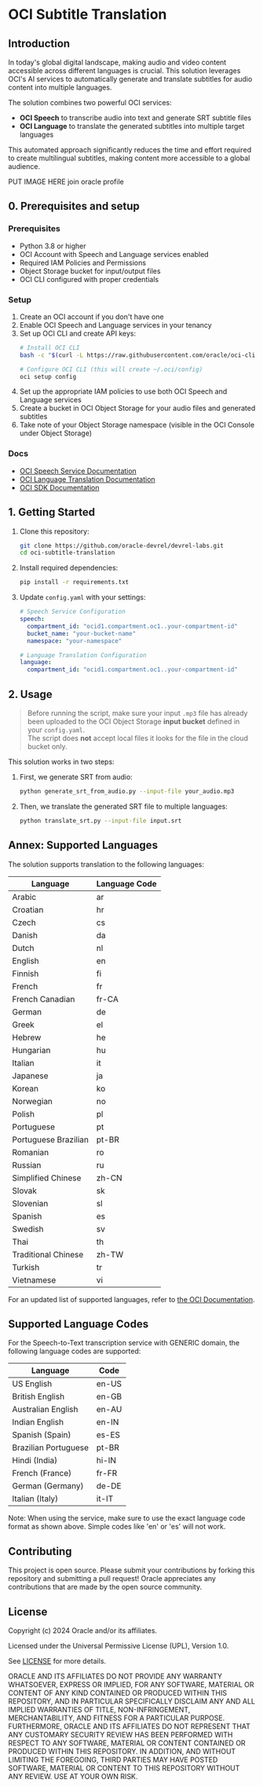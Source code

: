 # OCI Subtitle Translation

## Introduction

In today's global digital landscape, making audio and video content accessible across different languages is crucial. This solution leverages OCI's AI services to automatically generate and translate subtitles for audio content into multiple languages.

The solution combines two powerful OCI services:
- **OCI Speech** to transcribe audio into text and generate SRT subtitle files
- **OCI Language** to translate the generated subtitles into multiple target languages

This automated approach significantly reduces the time and effort required to create multilingual subtitles, making content more accessible to a global audience.

PUT IMAGE HERE
join oracle profile
## 0. Prerequisites and setup

### Prerequisites

- Python 3.8 or higher
- OCI Account with Speech and Language services enabled
- Required IAM Policies and Permissions
- Object Storage bucket for input/output files
- OCI CLI configured with proper credentials

### Setup

1. Create an OCI account if you don't have one
2. Enable OCI Speech and Language services in your tenancy
3. Set up OCI CLI and create API keys:
   ```bash
   # Install OCI CLI
   bash -c "$(curl -L https://raw.githubusercontent.com/oracle/oci-cli/master/scripts/install/install.sh)"
   
   # Configure OCI CLI (this will create ~/.oci/config)
   oci setup config
   ```
4. Set up the appropriate IAM policies to use both OCI Speech and Language services
5. Create a bucket in OCI Object Storage for your audio files and generated subtitles
6. Take note of your Object Storage namespace (visible in the OCI Console under Object Storage)

### Docs

- [OCI Speech Service Documentation](https://docs.oracle.com/en-us/iaas/api/#/en/speech/20220101)
- [OCI Language Translation Documentation](https://docs.oracle.com/en-us/iaas/language)
- [OCI SDK Documentation](https://docs.oracle.com/en-us/iaas/Content/API/Concepts/sdkconfig.htm)

## 1. Getting Started

1. Clone this repository:
   ```bash
   git clone https://github.com/oracle-devrel/devrel-labs.git
   cd oci-subtitle-translation
   ```

2. Install required dependencies:
   ```bash
   pip install -r requirements.txt
   ```

3. Update `config.yaml` with your settings:
   ```yaml
   # Speech Service Configuration
   speech:
     compartment_id: "ocid1.compartment.oc1..your-compartment-id"
     bucket_name: "your-bucket-name"
     namespace: "your-namespace"

   # Language Translation Configuration
   language:
     compartment_id: "ocid1.compartment.oc1..your-compartment-id"
   ```

## 2. Usage

> Before running the script, make sure your input `.mp3` file has already been uploaded to the OCI Object Storage **input bucket** defined in your `config.yaml`.  
> The script does **not** accept local files it looks for the file in the cloud bucket only.

This solution works in two steps:

1. First, we generate SRT from audio:

   ```bash
   python generate_srt_from_audio.py --input-file your_audio.mp3
   ```

2. Then, we translate the generated SRT file to multiple languages:

   ```bash
   python translate_srt.py --input-file input.srt
   ```

## Annex: Supported Languages

The solution supports translation to the following languages:

| Language | Language Code |
|----------|------|
| Arabic | ar |
| Croatian | hr |
| Czech | cs |
| Danish | da |
| Dutch | nl |
| English | en |
| Finnish | fi |
| French | fr |
| French Canadian | fr-CA |
| German | de |
| Greek | el |
| Hebrew | he |
| Hungarian | hu |
| Italian | it |
| Japanese | ja |
| Korean | ko |
| Norwegian | no |
| Polish | pl |
| Portuguese | pt |
| Portuguese Brazilian | pt-BR |
| Romanian | ro |
| Russian | ru |
| Simplified Chinese | zh-CN |
| Slovak | sk |
| Slovenian | sl |
| Spanish | es |
| Swedish | sv |
| Thai | th |
| Traditional Chinese | zh-TW |
| Turkish | tr |
| Vietnamese | vi |

For an updated list of supported languages, refer to [the OCI Documentation](https://docs.oracle.com/en-us/iaas/language/using/translate.htm#supported-langs).

## Supported Language Codes

For the Speech-to-Text transcription service with GENERIC domain, the following language codes are supported:

| Language | Code |
|----------|------|
| US English | en-US |
| British English | en-GB |
| Australian English | en-AU |
| Indian English | en-IN |
| Spanish (Spain) | es-ES |
| Brazilian Portuguese | pt-BR |
| Hindi (India) | hi-IN |
| French (France) | fr-FR |
| German (Germany) | de-DE |
| Italian (Italy) | it-IT |

Note: When using the service, make sure to use the exact language code format as shown above. Simple codes like 'en' or 'es' will not work.

## Contributing

This project is open source. Please submit your contributions by forking this repository and submitting a pull request! Oracle appreciates any contributions that are made by the open source community.

## License

Copyright (c) 2024 Oracle and/or its affiliates.

Licensed under the Universal Permissive License (UPL), Version 1.0.

See [LICENSE](../LICENSE) for more details.

ORACLE AND ITS AFFILIATES DO NOT PROVIDE ANY WARRANTY WHATSOEVER, EXPRESS OR IMPLIED, FOR ANY SOFTWARE, MATERIAL OR CONTENT OF ANY KIND CONTAINED OR PRODUCED WITHIN THIS REPOSITORY, AND IN PARTICULAR SPECIFICALLY DISCLAIM ANY AND ALL IMPLIED WARRANTIES OF TITLE, NON-INFRINGEMENT, MERCHANTABILITY, AND FITNESS FOR A PARTICULAR PURPOSE. FURTHERMORE, ORACLE AND ITS AFFILIATES DO NOT REPRESENT THAT ANY CUSTOMARY SECURITY REVIEW HAS BEEN PERFORMED WITH RESPECT TO ANY SOFTWARE, MATERIAL OR CONTENT CONTAINED OR PRODUCED WITHIN THIS REPOSITORY. IN ADDITION, AND WITHOUT LIMITING THE FOREGOING, THIRD PARTIES MAY HAVE POSTED SOFTWARE, MATERIAL OR CONTENT TO THIS REPOSITORY WITHOUT ANY REVIEW. USE AT YOUR OWN RISK. 
